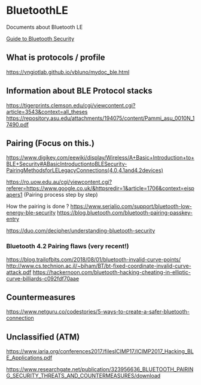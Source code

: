 # BluetoothLE
Documents about Bluetooth LE

[Guide to Bluetooth Security](https://nvlpubs.nist.gov/nistpubs/legacy/sp/nistspecialpublication800-121r1.pdf)

## What is protocols / profile

https://vngiotlab.github.io/vbluno/mydoc_ble.html

## Information about BLE Protocol stacks

https://tigerprints.clemson.edu/cgi/viewcontent.cgi?article=3543&context=all_theses
https://repository.asu.edu/attachments/194075/content/Pammi_asu_0010N_17490.pdf

## Pairing (Focus on this.)

https://www.digikey.com/eewiki/display/Wireless/A+Basic+Introduction+to+BLE+Security#ABasicIntroductiontoBLESecurity-PairingMethodsforLELegacyConnections(4.0,4.1and4.2devices)

https://ro.uow.edu.au/cgi/viewcontent.cgi?referer=https://www.google.co.uk/&httpsredir=1&article=1706&context=eispapers1
(Pairing process step by step)

How the pairing is done ?
https://www.serialio.com/support/bluetooth-low-energy-ble-security
https://blog.bluetooth.com/bluetooth-pairing-passkey-entry

https://duo.com/decipher/understanding-bluetooth-security

### Bluetooth 4.2 Pairing flaws (very recent!)

https://blog.trailofbits.com/2018/08/01/bluetooth-invalid-curve-points/
http://www.cs.technion.ac.il/~biham/BT/bt-fixed-coordinate-invalid-curve-attack.pdf
https://hackernoon.com/bluetooth-hacking-cheating-in-elliptic-curve-billiards-c092fdf70aae

## Countermeasures

https://www.netguru.co/codestories/5-ways-to-create-a-safer-bluetooth-connection

## Unclassified (ATM)

https://www.iaria.org/conferences2017/filesICIMP17/ICIMP2017_Hacking_BLE_Applications.pdf

https://www.researchgate.net/publication/323956636_BLUETOOTH_PAIRING_SECURITY_THREATS_AND_COUNTERMEASURES/download
